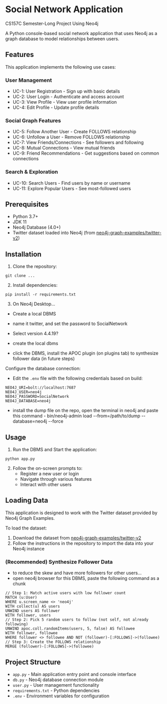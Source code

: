 # Social Network Application

CS157C Semester-Long Project Using Neo4j

A Python console-based social network application that uses Neo4j as a graph database to model relationships between users.

## Features

This application implements the following use cases:

### User Management
- UC-1: User Registration - Sign up with basic details
- UC-2: User Login - Authenticate and access account
- UC-3: View Profile - View user profile information
- UC-4: Edit Profile - Update profile details

### Social Graph Features
- UC-5: Follow Another User - Create FOLLOWS relationship
- UC-6: Unfollow a User - Remove FOLLOWS relationship
- UC-7: View Friends/Connections - See followers and following
- UC-8: Mutual Connections - View mutual friends
- UC-9: Friend Recommendations - Get suggestions based on common connections

### Search & Exploration
- UC-10: Search Users - Find users by name or username
- UC-11: Explore Popular Users - See most-followed users

## Prerequisites

- Python 3.7+
- JDK 11 
- Neo4j Database (4.0+)
- Twitter dataset loaded into Neo4j (from [neo4j-graph-examples/twitter-v2](https://github.com/neo4j-graph-examples/twitter-v2/blob/main/data/twitter-v2-43.dump))

## Installation

1. Clone the repository:
```
git clone ...

```

2. Install dependencies:
```
pip install -r requirements.txt
```

3. On Neo4j Desktop...
- Create a local DBMS 
 - name it twitter, and set the password to SocialNetwork
 - Select version 4.4.19? 
 - create the local dbms

- click the DBMS, install the APOC plugin (on plugins tab) to synthesize follower data (in future steps)

Configure the database connection:
   - Edit the `.env` file with the following credentials based on build:
   ```
   NEO4J_URI=bolt://localhost:7687
   NEO4J_USER=neo4j
   NEO4J_PASSWORD=SocialNetwork
   NEO4J_DATABASE=neo4j 
   ```

   - install the dump file on the repo, open the terminal in neo4j and paste this command
    - bin/neo4j-admin load --from=/path/to/dump --database=neo4j --force

## Usage

1. Run the DBMS and Start the application:
```
python app.py
```

2. Follow the on-screen prompts to:
   - Register a new user or login
   - Navigate through various features
   - Interact with other users

## Loading Data

This application is designed to work with the Twitter dataset provided by Neo4j Graph Examples.

To load the dataset:

1. Download the dataset from [neo4j-graph-examples/twitter-v2](https://github.com/neo4j-graph-examples/twitter-v2)
2. Follow the instructions in the repository to import the data into your Neo4j instance

### (Recommended) Synthesize Follower Data 
- to reduce the skew and have more followers for other users...
- open neo4j browser for this DBMS, paste the following command as a chunk 
```
// Step 1: Match active users with low follower count
MATCH (u:User)
WHERE u.screen_name <> 'neo4j'
WITH collect(u) AS users
UNWIND users AS follower
WITH follower, users
// Step 2: Pick 5 random users to follow (not self, not already following)
UNWIND apoc.coll.randomItems(users, 5, false) AS followee
WITH follower, followee
WHERE follower <> followee AND NOT (follower)-[:FOLLOWS]->(followee)
// Step 3: Create the FOLLOWS relationship
MERGE (follower)-[:FOLLOWS]->(followee)
```

## Project Structure

- `app.py` - Main application entry point and console interface
- `db.py` - Neo4j database connection module
- `user.py` - User management functionality
- `requirements.txt` - Python dependencies
- `.env` - Environment variables for configuration 